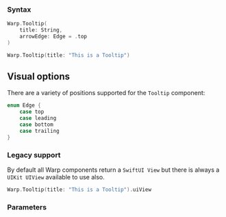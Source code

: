 

### Syntax

```swift example
Warp.Tooltip(
    title: String,
    arrowEdge: Edge = .top
)
```

```swift example
Warp.Tooltip(title: "This is a Tooltip")
```

## Visual options

There are a variety of positions supported for the `Tooltip` component:

```swift example
enum Edge {
    case top
    case leading
    case bottom
    case trailing
}
```

### Legacy support

By default all Warp components return a `SwiftUI View` but there is always a `UIKit UIView` available to use also.

```swift example
Warp.Tooltip(title: "This is a Tooltip").uiView
```

### Parameters

<api-table type=iOS component="Tooltip" />